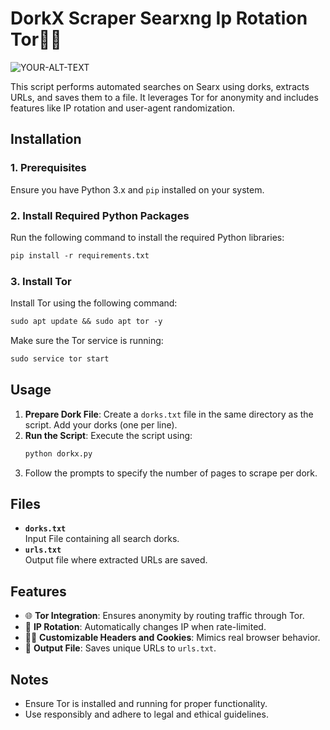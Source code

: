 
# DorkX Scraper Searxng Ip Rotation Tor🕵️‍♂️
<img alt="YOUR-ALT-TEXT" src="https://i.ibb.co/JW821n7m/Screenshot-2025-01-31-02-39-51-466-edit-com-termux.jpg">
</picture>

This script performs automated searches on Searx using dorks, extracts URLs, and saves them to a file. It leverages Tor for anonymity and includes features like IP rotation and user-agent randomization.

## Installation

### **1. Prerequisites**
Ensure you have Python 3.x and `pip` installed on your system.

### **2. Install Required Python Packages**
Run the following command to install the required Python libraries:

```markdown
pip install -r requirements.txt
```

### **3. Install Tor**
Install Tor using the following command:

```markdown
sudo apt update && sudo apt tor -y
```

Make sure the Tor service is running:

```markdown
sudo service tor start
```

## Usage

1. **Prepare Dork File**: Create a `dorks.txt` file in the same directory as the script. Add your dorks (one per line).
2. **Run the Script**: Execute the script using:
   ```markdown
   python dorkx.py
   ```
3. Follow the prompts to specify the number of pages to scrape per dork.

## Files

- **`dorks.txt`**  
  Input File containing all search dorks.
- **`urls.txt`**  
  Output file where extracted URLs are saved.

## Features

- 🌐 **Tor Integration**: Ensures anonymity by routing traffic through Tor.
- 🔄 **IP Rotation**: Automatically changes IP when rate-limited.
- 🕵️‍♀️ **Customizable Headers and Cookies**: Mimics real browser behavior.
- 📂 **Output File**: Saves unique URLs to `urls.txt`.

## Notes

- Ensure Tor is installed and running for proper functionality.
- Use responsibly and adhere to legal and ethical guidelines.

